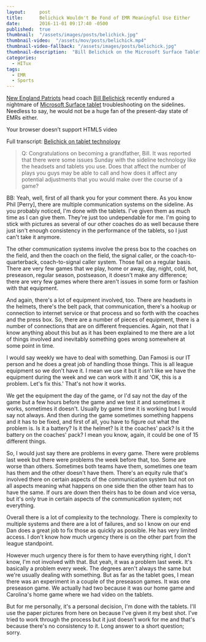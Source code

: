 ```yaml
---
layout:     post
title:      Belichick Wouldn't Be Fond of EMR Meaningful Use Either
date:       2016-11-01 09:17:40 -0500
published:  true
thumbnail:  "/assets/images/posts/belichick.jpg"
thumbnail-video:  "/assets/mov/posts/belichick.mp4"
thumbnail-video-fallback: "/assets/images/posts/belichick.jpg"
thumbnail-description:  "Bill Belichick on the Microsoft Surface Tablet"
categories:
  - HITux
tags:
  - EMR
  - Sports
---
```


[New England Patriots](http://www.patriots.com/schedule-and-stats) head coach [Bill Belichick](https://en.wikipedia.org/wiki/Bill_Belichick) recently endured a nightmare of [Microsoft Surface tablet](https://www.amazon.com/gp/product/B01606KJ6C/ref=as_li_ss_tl?th=1&linkCode=ll1&tag=mcclure-20&linkId=006492c3f17723a8c1387f57371788b5) troubleshooting on the sidelines. Needless to say, he would not be a huge fan of the present-day state of EMRs either.

<!-- excerpt -->
<amp-video
  width="1024" height="512"
  layout="responsive"
  src="{{ site.url }}/assets/mov/posts/belichick.mp4"
  poster="{{ site.url }}/assets/images/posts/belichick.jpg">
  <div fallback>
    <p>Your browser doesn’t support HTML5 video</p>
  </div>
</amp-video>

Full transcript: [Belichick on tablet technology](http://www.patriots.com/news/2016/10/18/bill-belichick-conference-call-transcript-1018)

> Q: Congratulations on becoming a grandfather, Bill. It was reported that there were some issues Sunday with the sideline technology like the headsets and tablets you use. Does that affect the number of plays you guys may be able to call and how does it affect any potential adjustments that you would make over the course of a game?

BB: Yeah, well, first of all thank you for your comment there. As you know Phil [Perry], there are multiple communication systems on the sideline. As you probably noticed, I'm done with the tablets. I've given them as much time as I can give them. They're just too undependable for me. I'm going to stick with pictures as several of our other coaches do as well because there just isn't enough consistency in the performance of the tablets, so I just can't take it anymore.

The other communication systems involve the press box to the coaches on the field, and then the coach on the field, the signal caller, or the coach-to-quarterback, coach-to-signal caller system. Those fail on a regular basis. There are very few games that we play, home or away, day, night, cold, hot, preseason, regular season, postseason, it doesn't make any difference; there are very few games where there aren't issues in some form or fashion with that equipment.

And again, there's a lot of equipment involved, too. There are headsets in the helmets, there's the belt pack, that communication, there's a hookup or connection to internet service or that process and so forth with the coaches and the press box. So, there are a number of pieces of equipment, there is a number of connections that are on different frequencies. Again, not that I know anything about this but as it has been explained to me there are a lot of things involved and inevitably something goes wrong somewhere at some point in time.

I would say weekly we have to deal with something. Dan Famosi is our IT person and he does a great job of handling those things. This is all league equipment so we don't have it. I mean we use it but it isn't like we have the equipment during the week and we can work with it and 'OK, this is a problem. Let's fix this.' That's not how it works.

We get the equipment the day of the game, or I'd say not the day of the game but a few hours before the game and we test it and sometimes it works, sometimes it doesn't. Usually by game time it is working but I would say not always. And then during the game sometimes something happens and it has to be fixed, and first of all, you have to figure out what the problem is. Is it a battery? Is it the helmet? Is it the coaches' pack? Is it the battery on the coaches' pack? I mean you know, again, it could be one of 15 different things.

So, I would just say there are problems in every game. There were problems last week but there were problems the week before that, too. Some are worse than others. Sometimes both teams have them, sometimes one team has them and the other doesn't have them. There's an equity rule that's involved there on certain aspects of the communication system but not on all aspects meaning what happens on one side then the other team has to have the same. If ours are down then theirs has to be down and vice versa, but it's only true in certain aspects of the communication system; not everything.

Overall there is a lot of complexity to the technology. There is complexity to multiple systems and there are a lot of failures, and so I know on our end Dan does a great job to fix those as quickly as possible. He has very limited access. I don't know how much urgency there is on the other part from the league standpoint.

However much urgency there is for them to have everything right, I don't know, I'm not involved with that. But yeah, it was a problem last week. It's basically a problem every week. The degrees aren't always the same but we're usually dealing with something. But as far as the tablet goes, I mean there was an experiment in a couple of the preseason games. It was one preseason game. We actually had two because it was our home game and Carolina's home game where we had video on the tablets.

But for me personally, it's a personal decision, I'm done with the tablets. I'll use the paper pictures from here on because I've given it my best shot. I've tried to work through the process but it just doesn't work for me and that's because there's no consistency to it. Long answer to a short question; sorry.

